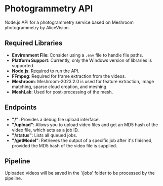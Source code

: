 # Photogrammetry API

Node.js API for a photogrammetry service based on Meshroom photogrammetry by AliceVision.

## Required Libraries

- **Environment File**: Consider using a `.env` file to handle file paths.
- **Platform Support**: Currently, only the Windows version of libraries is supported.
- **Node.js**: Required to run the API.
- **FFmpeg**: Required for frame extraction from the videos.
- **Meshroom**: Meshroom-2023.2.0 is used for feature extraction, image matching, sparse cloud creation, and meshing.
- **MeshLab**: Used for post-processing of the mesh.

## Endpoints

- **"/"**: Provides a debug file upload interface.
- **"/upload"**: Allows you to upload video files and get an MD5 hash of the video file, which acts as a job ID.
- **"/status"**: Lists all queued jobs.
- **"/getModel"**: Retrieves the output of a specific job after it's finished, provided the MD5 hash of the video file is supplied.

## Pipeline
Uploaded videos will be saved in the '/jobs' folder to be processed by the pipeline.


